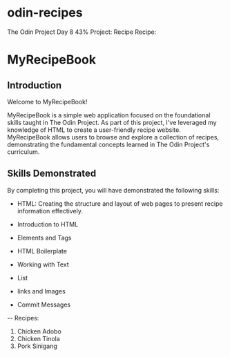 # odin-recipes

The Odin Project
Day 8 43% Project: Recipe
Recipe:

# MyRecipeBook

## Introduction

Welcome to MyRecipeBook!

MyRecipeBook is a simple web application focused on the foundational skills taught in The Odin Project.
As part of this project, I've leveraged my knowledge of HTML to create a user-friendly recipe website.
MyRecipeBook allows users to browse and explore a collection of recipes, demonstrating the fundamental concepts
learned in The Odin Project's curriculum.

## Skills Demonstrated

By completing this project, you will have demonstrated the following skills:

- HTML: Creating the structure and layout of web pages to present recipe information effectively.

- Introduction to HTML
- Elements and Tags
- HTML Boilerplate
- Working with Text
- List
- links and Images
- Commit Messages

-- Recipes:
1. Chicken Adobo
2. Chicken Tinola
3. Pork Sinigang 
